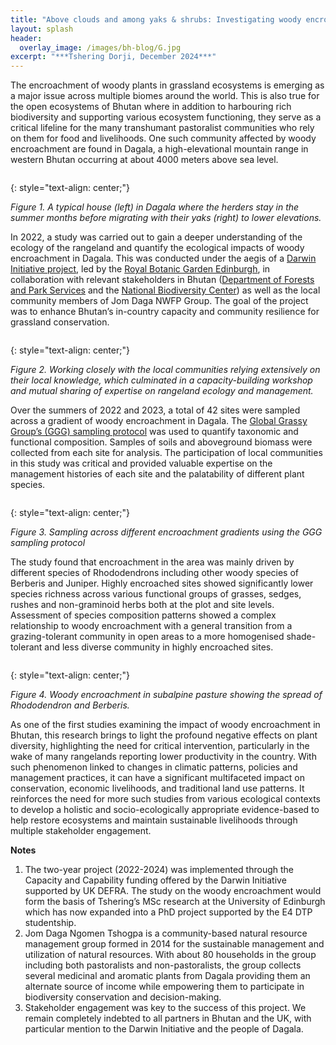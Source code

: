 ```yaml
---
title: "Above clouds and among yaks & shrubs: Investigating woody encroachment in the alpine rangelands of Bhutan"
layout: splash
header:
  overlay_image: /images/bh-blog/G.jpg
excerpt: "***Tshering Dorji, December 2024***"
---
```


The encroachment of woody plants in grassland ecosystems is emerging as a major issue across multiple biomes around the world. This is also true for the open ecosystems of Bhutan where in addition to harbouring rich biodiversity and supporting various ecosystem functioning, they serve as a critical lifeline for the many transhumant pastoralist communities who rely on them for food and livelihoods. One such community affected by woody encroachment are found in Dagala, a high-elevational mountain range in western Bhutan occurring at about 4000 meters above sea level.


<figure style="width: 1000px" class="align-centre">
  <img src="{{ site.url }}{{ site.baseurl }}/images/bh-blog/1.png" alt="">
</figure>
{: style="text-align: center;"}

*Figure 1. A typical house (left) in Dagala where the herders stay in the summer months before migrating with their yaks (right) to lower elevations.*


In 2022, a study was carried out to gain a deeper understanding of the ecology of the rangeland and quantify the ecological impacts of woody encroachment in Dagala. This was conducted under the aegis of a [Darwin Initiative project](https://www.darwininitiative.org.uk/project/DARCC002), led by the [Royal Botanic Garden Edinburgh](https://www.rbge.org.uk/), in collaboration with relevant stakeholders in Bhutan ([Department of Forests and Park Services](https://dofps.gov.bt/) and the [National Biodiversity Center](https://nbc.gov.bt/)) as well as the local community members of Jom Daga NWFP Group. The goal of the project was to enhance Bhutan’s in-country capacity and community resilience for grassland conservation.


<figure style="width: 1000px" class="align-centre">
  <img src="{{ site.url }}{{ site.baseurl }}/images/bh-blog/2.png" alt="">
</figure>
{: style="text-align: center;"}

*Figure 2. Working closely with the local communities relying extensively on their local knowledge, which culminated in a capacity-building workshop and mutual sharing of expertise on rangeland ecology and management.*


Over the summers of 2022 and 2023, a total of 42 sites were sampled across a gradient of woody encroachment in Dagala. The [Global Grassy Group’s (GGG) sampling protocol](https://globalgrassygroup.github.io/protocol/) was used to quantify taxonomic and functional composition. Samples of soils and aboveground biomass were collected from each site for analysis. The participation of local communities in this study was critical and provided valuable expertise on the management histories of each site and the palatability of different plant species.


<figure style="width: 1000px" class="align-centre">
  <img src="{{ site.url }}{{ site.baseurl }}/images/bh-blog/3.png" alt="">
</figure>
{: style="text-align: center;"}

*Figure 3. Sampling across different encroachment gradients using the GGG sampling protocol*


The study found that encroachment in the area was mainly driven by different species of Rhododendrons including other woody species of Berberis and Juniper. Highly encroached sites showed significantly lower species richness across various functional groups of grasses, sedges, rushes and non-graminoid herbs both at the plot and site levels. Assessment of species composition patterns showed a complex relationship to woody encroachment with a general transition from a grazing-tolerant community in open areas to a more homogenised shade-tolerant and less diverse community in highly encroached sites.


<figure style="width: 1000px" class="align-centre">
  <img src="{{ site.url }}{{ site.baseurl }}/images/bh-blog/4.png" alt="">
</figure>
{: style="text-align: center;"}

*Figure 4. Woody encroachment in subalpine pasture showing the spread of Rhododendron and Berberis.*


As one of the first studies examining the impact of woody encroachment in Bhutan, this research brings to light the profound negative effects on plant diversity, highlighting the need for critical intervention, particularly in the wake of many rangelands reporting lower productivity in the country. With such phenomenon linked to changes in climatic patterns, policies and management practices, it can have a significant multifaceted impact on conservation, economic livelihoods, and traditional land use patterns. It reinforces the need for more such studies from various ecological contexts to develop a holistic and socio-ecologically appropriate evidence-based to help restore ecosystems and maintain sustainable livelihoods through multiple stakeholder engagement.


**Notes**
1.	The two-year project (2022-2024) was implemented through the Capacity and Capability funding offered by the Darwin Initiative supported by UK DEFRA. The study on the woody encroachment would form the basis of Tshering’s MSc research at the University of Edinburgh which has now expanded into a PhD project supported by the E4 DTP studentship.
2.	Jom Daga Ngomen Tshogpa is a community-based natural resource management group formed in 2014 for the sustainable management and utilization of natural resources. With about 80 households in the group including both pastoralists and non-pastoralists, the group collects several medicinal and aromatic plants from Dagala providing them an alternate source of income while empowering them to participate in biodiversity conservation and decision-making.
3.	Stakeholder engagement was key to the success of this project. We remain completely indebted to all partners in Bhutan and the UK, with particular mention to the Darwin Initiative and the people of Dagala.
